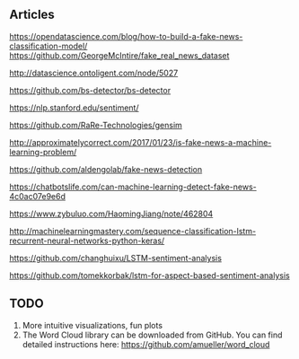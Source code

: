 ## Articles
https://opendatascience.com/blog/how-to-build-a-fake-news-classification-model/
https://github.com/GeorgeMcIntire/fake_real_news_dataset

http://datascience.ontoligent.com/node/5027

https://github.com/bs-detector/bs-detector

https://nlp.stanford.edu/sentiment/

https://github.com/RaRe-Technologies/gensim

http://approximatelycorrect.com/2017/01/23/is-fake-news-a-machine-learning-problem/

https://github.com/aldengolab/fake-news-detection

https://chatbotslife.com/can-machine-learning-detect-fake-news-4c0ac07e9e6d

https://www.zybuluo.com/HaomingJiang/note/462804

http://machinelearningmastery.com/sequence-classification-lstm-recurrent-neural-networks-python-keras/

https://github.com/changhuixu/LSTM-sentiment-analysis

https://github.com/tomekkorbak/lstm-for-aspect-based-sentiment-analysis


## TODO

1. More intuitive visualizations, fun plots
2. The Word Cloud library can be downloaded from GitHub. You can find detailed instructions here:
https://github.com/amueller/word_cloud